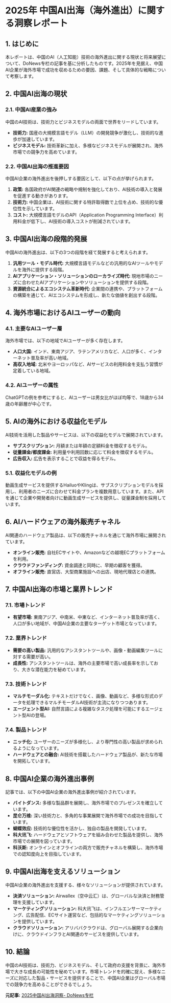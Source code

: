 # 2025年 中国AI出海（海外進出）に関する洞察レポート

## 1. はじめに

本レポートは、中国のAI（人工知能）技術の海外進出に関する現状と将来展望について、DoNews专栏の記事を基に分析したものです。2025年を見据え、中国AI企業が海外市場で成功を収めるための要因、課題、そして具体的な戦略について考察します。

## 2. 中国AI出海の現状

### 2.1. 中国AI産業の強み

中国のAI技術は、技術力とビジネスモデルの両面で世界をリードしています。

* **技術力:** 国産の大規模言語モデル（LLM）の開発競争が激化し、技術的な進歩が加速しています。
* **ビジネスモデル:** 技術革新に加え、多様なビジネスモデルが展開され、海外市場での競争力を高めています。

### 2.2. 中国AI出海の推進要因

中国AI企業の海外進出を後押しする要因として、以下の点が挙げられます。

1. **政策:** 各国政府がAI関連の戦略や規制を強化しており、AI技術の導入と発展を促進する動きがあります。
2. **技術力:** 中国企業は、AI技術に関する特許取得数で上位を占め、技術的な優位性を示しています。
3. **コスト:** 大規模言語モデルのAPI（Application Programming Interface）利用料金が低下し、AI技術の導入コストが削減されています。

## 3. 中国AI出海の段階的発展

中国AIの海外進出は、以下の3つの段階を経て発展すると考えられます。

1. **汎用ツール・モデル時代:** 大規模言語モデルなどの汎用的なAIツールやモデルを海外に提供する段階。
2. **AIアプリケーション・ソリューションのローカライズ時代:** 現地市場のニーズに合わせたAIアプリケーションやソリューションを提供する段階。
3. **資源統合によるエコシステム革新時代:** 企業間の連携や、プラットフォームの構築を通じて、AIエコシステムを形成し、新たな価値を創出する段階。

## 4. 海外市場におけるAIユーザーの動向

### 4.1. 主要なAIユーザー層

海外市場では、以下の地域でAIユーザーが多く存在します。

* **人口大国:** インド、東南アジア、ラテンアメリカなど、人口が多く、インターネット普及率が高い地域。
* **高収入地域:** 北米やヨーロッパなど、AIサービスの利用料金を支払う習慣が定着している地域。

### 4.2. AIユーザーの属性

ChatGPTの例を参考にすると、AIユーザーは男女比がほぼ均等で、18歳から34歳の年齢層が中心です。

## 5. AIの海外における収益化モデル

AI技術を活用した製品やサービスは、以下の収益化モデルで展開されています。

* **サブスクリプション:** 月額または年額の定額料金を徴収するモデル。
* **従量課金/都度課金:** 利用量や利用回数に応じて料金を徴収するモデル。
* **広告収入:** 広告を表示することで収益を得るモデル。

### 5.1. 収益化モデルの例

動画生成サービスを提供するHailuoやKlingは、サブスクリプションモデルを採用し、利用者のニーズに合わせて料金プランを複数用意しています。また、APIを通じて企業や開発者向けに動画生成サービスを提供し、従量課金制を採用しています。

## 6. AIハードウェアの海外販売チャネル

AI関連のハードウェア製品は、以下の販売チャネルを通じて海外市場に展開されています。

* **オンライン販売:** 自社ECサイトや、Amazonなどの越境ECプラットフォームを利用。
* **クラウドファンディング:** 資金調達と同時に、早期の顧客を獲得。
* **オフライン販売:** 直営店、大型商業施設への出店、現地代理店との連携。

## 7. 中国AI出海の市場と業界トレンド

### 7.1. 市場トレンド

* **有望市場:** 東南アジア、中南米、中東など、インターネット普及率が高く、人口が多い地域が、中国AI企業の主要なターゲット市場となっています。

### 7.2. 業界トレンド

* **需要の高い製品:** 汎用的なアシスタントツールや、画像・動画編集ツールに対する需要が高い。
* **成長性:** アシスタントツールは、海外の主要市場で高い成長率を示しており、大きな潜在能力を秘めています。

### 7.3. 技術トレンド

* **マルチモーダル化:** テキストだけでなく、画像、動画など、多様な形式のデータを処理できるマルチモーダルAI技術が主流になりつつあります。
* **エージェント型AI:** 自然言語による複雑なタスク処理を可能にするエージェント型AIの登場。

### 7.4. 製品トレンド

* **ニッチ化:** ユーザーのニーズが多様化し、より専門性の高い製品が求められるようになっています。
* **ハードウェアとの融合:** AI技術を搭載したハードウェア製品が、新たな市場を開拓しています。

## 8. 中国AI企業の海外進出事例

記事では、以下の中国AI企業の海外進出事例が紹介されています。

* **バイトダンス:** 多様な製品群を展開し、海外市場でのプレゼンスを確立しています。
* **昆仑万维:** 深い技術力と、多角的な事業展開で海外市場での成功を目指しています。
* **蝴蝶效应:** 技術的な優位性を活かし、独自の製品を開発しています。
* **科大讯飞:** ハードウェアとソフトウェアを組み合わせた製品を提供し、海外市場での展開を図っています。
* **科沃斯:** オンラインとオフラインの両方で販売チャネルを構築し、海外市場での認知度向上を目指しています。

## 9. 中国AI出海を支えるソリューション

中国AI企業の海外進出を支援する、様々なソリューションが提供されています。

* **決済ソリューション:** Airwallex（空中云汇）は、グローバルな決済と財務管理を支援しています。
* **マーケティングソリューション:** 科大讯飞は、インフルエンサーマーケティング、広告配信、ECサイト運営など、包括的なマーケティングソリューションを提供しています。
* **クラウドソリューション:** アリババクラウドは、グローバル展開する企業向けに、クラウドインフラとAI関連のサービスを提供しています。

## 10. 結論

中国のAI技術は、技術力、ビジネスモデル、そして政府の支援を背景に、海外市場で大きな成長の可能性を秘めています。市場トレンドを的確に捉え、多様なニーズに対応した製品・サービスを提供することで、中国AI企業はグローバル市場での競争力を高めることができるでしょう。


**元記事:** [2025中国AI出海洞察- DoNews专栏](https://www.donews.com/article/detail/8149/83990.html)